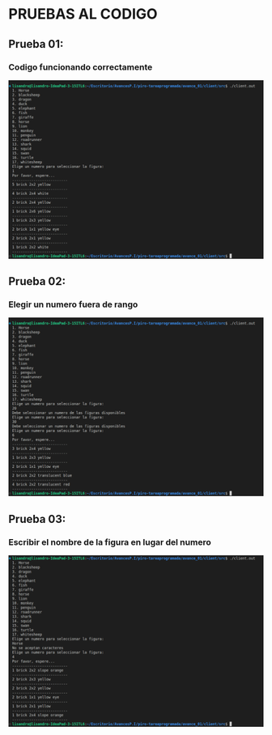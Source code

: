 # PRUEBAS AL CODIGO

## Prueba 01:
### Codigo funcionando correctamente
![test01](./imgs/test01.png)

## Prueba 02:
### Elegir un numero fuera de rango
![test02](./imgs/test02.png)

## Prueba 03:
### Escribir el nombre de la figura en lugar del numero
![test03](./imgs/test03.png)




